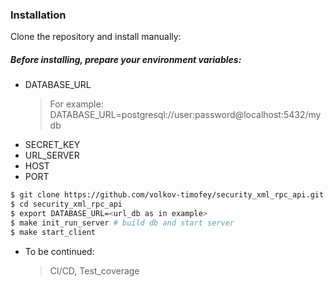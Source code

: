 ### Installation

Clone the repository and install manually:

##### Before installing, prepare your environment variables:
* DATABASE_URL
    > For example: DATABASE_URL=postgresql://user:password@localhost:5432/mydb
* SECRET_KEY
* URL_SERVER
* HOST
* PORT

```bash
$ git clone https://github.com/volkov-timofey/security_xml_rpc_api.git
$ cd security_xml_rpc_api
$ export DATABASE_URL=<url_db as in example>
$ make init_run_server # build db and start server
$ make start_client
```

* To be continued:
    > CI/CD, Test_coverage